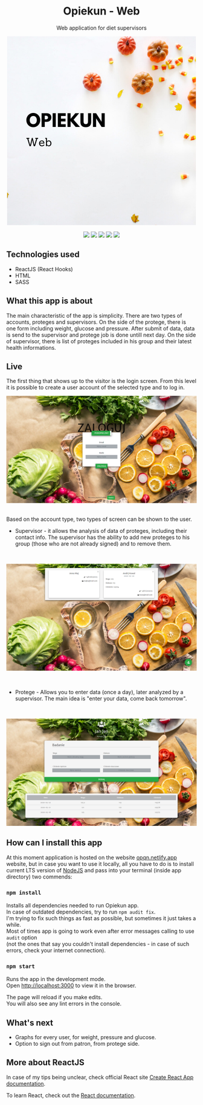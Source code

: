 <h1 align="center">Opiekun - Web</h1>
<p align="center">Web application for diet supervisors</p>
<p align="center">
  <img src="https://github.com/wojciechkubiak/opqn-web/blob/master/Opqn.png?raw=true"/>
</p>

<p align="center">
  <img src="https://img.shields.io/badge/Made%20by-wojciechkubiak-blue"/>
  <img src="https://img.shields.io/website?url=https%3A%2F%2Fopqn.netlify.app"/>
  <img src="https://img.shields.io/netlify/9b34eab0-858b-4f92-863f-29b5350b9465"/>
  <img src="https://img.shields.io/badge/react-16.13.1-informational"/>
  <img src="https://img.shields.io/badge/typescript-3.8.3-informational"/>
</p>


## Technologies used
* ReactJS (React Hooks)
* HTML
* SASS

## What this app is about
The main characteristic of the app is simplicity. There are two types of accounts, proteges and supervisors. On the side of the protege, there is one form including weight, glucose and pressure. After submit of data, data is send to the supervisor and protege job is done untill next day. On the side of supervisor, there is list of proteges included in his group and their latest health informations.

## Live
The first thing that shows up to the visitor is the login screen. From this level it is possible to create a user account of the selected type and to log in.
<br />

<p align="center">
 <img src="https://github.com/wojciechkubiak/opqn-web/blob/master/live1.png?raw=true"/>
</p>
<br />
Based on the account type, two types of screen can be shown to the user.
<br />

* Supervisor - it allows the analysis of data of proteges, including their contact info. The supervisor has the ability to add new proteges to his group (those who are not already signed) and to remove them.

<br />

<p align="center">
  <img src="https://github.com/wojciechkubiak/opqn-web/blob/master/live2.png?raw=true"/>
</p>
<br />

* Protege - Allows you to enter data (once a day), later analyzed by a supervisor. The main idea is "enter your data, come back tomorrow".

<br />

<p align="center">
 <img src="https://github.com/wojciechkubiak/opqn-web/blob/master/live3.png?raw=true"/>
</p>

## How can I install this app
At this moment application is hosted on the website [opqn.netlify.app](https://opqn.netlify.app) website, but in case you want to use it locally, all you have to do is to install current LTS version of [NodeJS](https://nodejs.org/en/) and pass into your terminal (inside app directory) two commends:

### `npm install`

Installs all dependencies needed to run Opiekun app. <br />In case of outdated dependencies, try to run `npm audit fix`. <br />I'm trying to fix such things as fast as possible, but sometimes it just takes a while. 
<br />Most of times app is going to work even after error messages calling to use `audit` option <br />(not the ones that say you couldn't install dependencies - in case of such errors, check your internet connection). 

### `npm start`

Runs the app in the development mode.<br />
Open [http://localhost:3000](http://localhost:3000) to view it in the browser.

The page will reload if you make edits.<br />
You will also see any lint errors in the console.

## What's next
* Graphs for every user, for weight, pressure and glucose.
* Option to sign out from patron, from protege side.

## More about ReactJS

In case of my tips being unclear, check official React site [Create React App documentation](https://facebook.github.io/create-react-app/docs/getting-started).

To learn React, check out the [React documentation](https://reactjs.org/).
